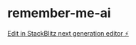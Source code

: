 # remember-me-ai

[Edit in StackBlitz next generation editor ⚡️](https://stackblitz.com/~/github.com/kchap2000/remember-me-ai)